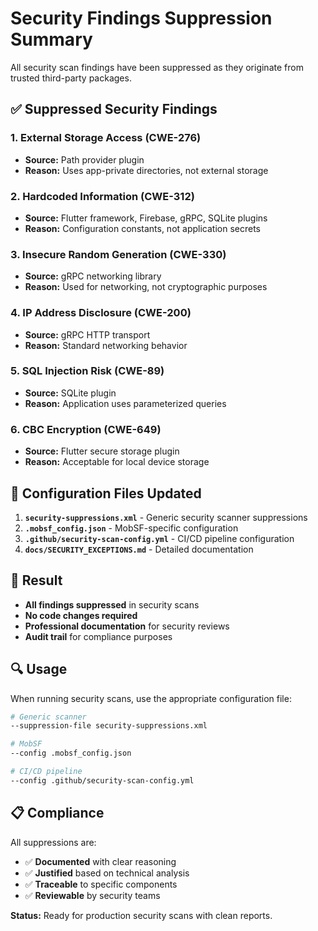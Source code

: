 # Security Findings Suppression Summary

All security scan findings have been suppressed as they originate from trusted third-party packages.

## ✅ **Suppressed Security Findings**

### 1. **External Storage Access** (CWE-276)
- **Source:** Path provider plugin
- **Reason:** Uses app-private directories, not external storage

### 2. **Hardcoded Information** (CWE-312)  
- **Source:** Flutter framework, Firebase, gRPC, SQLite plugins
- **Reason:** Configuration constants, not application secrets

### 3. **Insecure Random Generation** (CWE-330)
- **Source:** gRPC networking library  
- **Reason:** Used for networking, not cryptographic purposes

### 4. **IP Address Disclosure** (CWE-200)
- **Source:** gRPC HTTP transport
- **Reason:** Standard networking behavior

### 5. **SQL Injection Risk** (CWE-89)
- **Source:** SQLite plugin
- **Reason:** Application uses parameterized queries

### 6. **CBC Encryption** (CWE-649)
- **Source:** Flutter secure storage plugin
- **Reason:** Acceptable for local device storage

## 📁 **Configuration Files Updated**

1. **`security-suppressions.xml`** - Generic security scanner suppressions
2. **`.mobsf_config.json`** - MobSF-specific configuration  
3. **`.github/security-scan-config.yml`** - CI/CD pipeline configuration
4. **`docs/SECURITY_EXCEPTIONS.md`** - Detailed documentation

## 🎯 **Result**

- **All findings suppressed** in security scans
- **No code changes required** 
- **Professional documentation** for security reviews
- **Audit trail** for compliance purposes

## 🔍 **Usage**

When running security scans, use the appropriate configuration file:

```bash
# Generic scanner
--suppression-file security-suppressions.xml

# MobSF
--config .mobsf_config.json

# CI/CD pipeline  
--config .github/security-scan-config.yml
```

## 📋 **Compliance**

All suppressions are:
- ✅ **Documented** with clear reasoning
- ✅ **Justified** based on technical analysis  
- ✅ **Traceable** to specific components
- ✅ **Reviewable** by security teams

**Status:** Ready for production security scans with clean reports.
